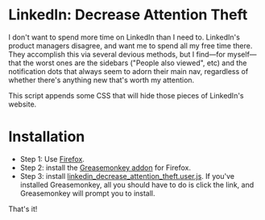 # LinkedIn: Decrease Attention Theft

I don't want to spend more time on LinkedIn than I need to. LinkedIn's product managers disagree, and want me to spend all my free time there. They accomplish this via several devious methods, but I find—for myself—that the worst ones are the sidebars ("People also viewed", etc) and the notification dots that always seem to adorn their main nav, regardless of whether there's anything new that's worth my attention.

This script appends some CSS that will hide those pieces of LinkedIn's website.

# Installation

* Step 1: Use [Firefox](https://www.mozilla.org/en-US/firefox/new/).
* Step 2: install the [Greasemonkey addon](https://addons.mozilla.org/en-US/firefox/addon/greasemonkey/) for Firefox.
* Step 3: install [linkedin_decrease_attention_theft.user.js](https://github.com/lshillman/UserScripts/raw/main/LinkedIn:%20Decrease%20Attention%20Theft/linkedin_decrease_attention_theft.user.js). If you've installed Greasemonkey, all you should have to do is click the link, and Greasemonkey will prompt you to install.

That's it!